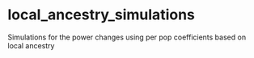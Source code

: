# local_ancestry_simulations
Simulations for the power changes using per pop coefficients based on local ancestry

